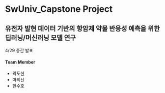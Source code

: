 # SwUniv_Capstone Project

## 유전자 발현 데이터 기반의 항암제 약물 반응성 예측을 위한 딥러닝/머신러닝 모델 연구
4/29 중간 발표

#### Team Member
- 곽도현
- 마희선
- 한수호
